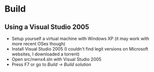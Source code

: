 

# Build

## Using a Visual Studio 2005

- Setup yourself a virtual machine with Windows XP (it may work with more recent OSes though)
- Install Visual Studio 2005 (I couldn't find legit versions on Microsoft websites, I downloaded a torrent)
- Open src/nwnx4.sln with Visual Studio 2005
- Press F7 or go to _Build -> Build solution_
